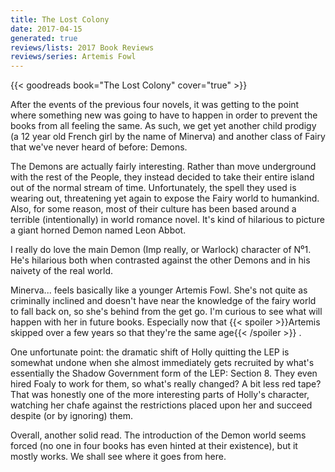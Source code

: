 ```yaml
---
title: The Lost Colony
date: 2017-04-15
generated: true
reviews/lists: 2017 Book Reviews
reviews/series: Artemis Fowl
---
```

{{< goodreads book="The Lost Colony" cover="true" >}}

After the events of the previous four novels, it was getting to the point where something new was going to have to happen in order to prevent the books from all feeling the same. As such, we get yet another child prodigy (a 12 year old French girl by the name of Minerva) and another class of Fairy that we've never heard of before: Demons.  

The Demons are actually fairly interesting. Rather than move underground with the rest of the People, they instead decided to take their entire island out of the normal stream of time. Unfortunately, the spell they used is wearing out, threatening yet again to expose the Fairy world to humankind. Also, for some reason, most of their culture has been based around a terrible (intentionally) in world romance novel. It's kind of hilarious to picture a giant horned Demon named Leon Abbot.  

<!--more-->

I really do love the main Demon (Imp really, or Warlock) character of N⁰1. He's hilarious both when contrasted against the other Demons and in his naivety of the real world.  

Minerva... feels basically like a younger Artemis Fowl. She's not quite as criminally inclined and doesn't have near the knowledge of the fairy world to fall back on, so she's behind from the get go. I'm curious to see what will happen with her in future books. Especially now that  {{< spoiler >}}Artemis skipped over a few years so that they're the same age{{< /spoiler >}}  .  

One unfortunate point: the dramatic shift of Holly quitting the LEP is somewhat undone when she almost immediately gets recruited by what's essentially the Shadow Government form of the LEP: Section 8. They even hired Foaly to work for them, so what's really changed? A bit less red tape? That was honestly one of the more interesting parts of Holly's character, watching her chafe against the restrictions placed upon her and succeed despite (or by ignoring) them.  

Overall, another solid read. The introduction of the Demon world seems forced (no one in four books has even hinted at their existence), but it mostly works. We shall see where it goes from here.


